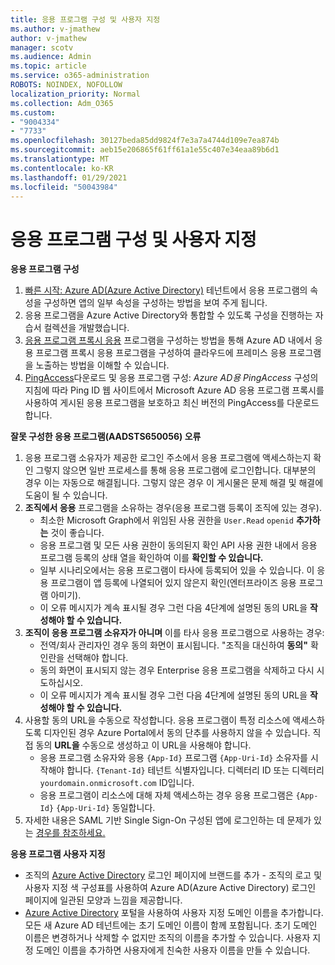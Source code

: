```yaml
---
title: 응용 프로그램 구성 및 사용자 지정
ms.author: v-jmathew
author: v-jmathew
manager: scotv
ms.audience: Admin
ms.topic: article
ms.service: o365-administration
ROBOTS: NOINDEX, NOFOLLOW
localization_priority: Normal
ms.collection: Adm_O365
ms.custom:
- "9004334"
- "7733"
ms.openlocfilehash: 30127beda85dd9824f7e3a7a4744d109e7ea874b
ms.sourcegitcommit: aeb15e206865f61ff61a1e55c407e34eaa89b6d1
ms.translationtype: MT
ms.contentlocale: ko-KR
ms.lasthandoff: 01/29/2021
ms.locfileid: "50043984"
---
```

# <a name="configure-and-customize-applications"></a>응용 프로그램 구성 및 사용자 지정

**응용 프로그램 구성**

1. [빠른 시작: Azure AD(Azure Active Directory)](https://docs.microsoft.com/azure/active-directory/manage-apps/add-application-portal-configure) 테넌트에서 응용 프로그램의 속성을 구성하면 앱의 일부 속성을 구성하는 방법을 보여 주게 됩니다.
2. 응용 프로그램을 Azure Active Directory와 통합할 [](https://docs.microsoft.com/azure/active-directory/saas-apps/tutorial-list) 수 있도록 구성을 진행하는 자습서 컬렉션을 개발했습니다.
3. [응용 프로그램 프록시 응용](https://docs.microsoft.com/azure/active-directory/manage-apps/application-proxy-config-how-to) 프로그램을 구성하는 방법을 통해 Azure AD 내에서 응용 프로그램 프록시 응용 프로그램을 구성하여 클라우드에 프레미스 응용 프로그램을 노출하는 방법을 이해할 수 있습니다.
4. [PingAccess](https://docs.microsoft.com/azure/active-directory/manage-apps/application-proxy-ping-access-publishing-guide#download-pingaccess-and-configure-your-application)다운로드 및 응용 프로그램 구성: *Azure AD용 PingAccess* 구성의 지침에 따라 Ping ID 웹 사이트에서 Microsoft Azure AD 응용 프로그램 프록시를 사용하여 게시된 응용 프로그램을 보호하고 최신 버전의 PingAccess를 다운로드합니다.

**잘못 구성한 응용 프로그램(AADSTS650056) 오류**

1. 응용 프로그램 소유자가 제공한 로그인 주소에서 응용 프로그램에 액세스하는지 확인 그렇지 않으면 일반 프로세스를 통해 응용 프로그램에 로그인합니다. 대부분의 경우 이는 자동으로 해결됩니다. 그렇지 않은 경우 이 게시물은 문제 해결 및 해결에 도움이 될 수 있습니다.
2. **조직에서 응용** 프로그램을 소유하는 경우(응용 프로그램 등록이 조직에 있는 경우).
    - 최소한 Microsoft Graph에서 위임된 사용 권한을 `User.Read` `openid` **추가하는** 것이 좋습니다.
    - 응용 프로그램 및 모든 사용 권한이 동의된지 확인 API 사용 권한 내에서  응용 프로그램 등록의 상태 열을 확인하여 이를 **확인할 수 있습니다.**
    - 일부 시나리오에서는 응용 프로그램이 타사에 등록되어 있을 수 있습니다. 이 응용 프로그램이 앱 등록에 나열되어 있지 않은지 확인(엔터프라이즈 응용 프로그램 아미기).
    - 이 오류 메시지가 계속 표시될 경우 그런 다음 4단계에 설명된 동의 URL을 **작성해야 할 수 있습니다.**
3. **조직이 응용 프로그램 소유자가 아니며** 이를 타사 응용 프로그램으로 사용하는 경우:
    - 전역/회사 관리자인 경우 동의 화면이 표시됩니다. "조직을 대신하여 **동의"** 확인란을 선택해야 합니다.
    - 동의 화면이 표시되지 않는 경우 Enterprise 응용 프로그램을 삭제하고 다시 시도하십시오.
    - 이 오류 메시지가 계속 표시될 경우 그런 다음 4단계에 설명된 동의 URL을 **작성해야 할 수 있습니다.**
4. 사용할 동의 URL을 수동으로 작성합니다. 응용 프로그램이 특정 리소스에 액세스하도록 디자인된 경우 Azure Portal에서 동의 단추를 사용하지 않을 수 있습니다. 직접 동의 **URL을** 수동으로 생성하고 이 URL을 사용해야 합니다.
    - 응용 프로그램 소유자와 응용 `{App-Id}` 프로그램 `{App-Uri-Id}` 소유자를 시작해야 합니다. `{Tenant-Id}` 테넌트 식별자입니다. 디렉터리 ID 또는 디렉터리 `yourdomain.onmicrosoft.com` ID입니다.
    - 응용 프로그램이 리소스에 대해 자체 액세스하는 경우 응용 프로그램은 `{App-Id}` `{App-Uri-Id}` 동일합니다.
5. 자세한 내용은 SAML 기반 Single Sign-On 구성된 앱에 로그인하는 데 문제가 있는 [경우를 참조하세요.](https://docs.microsoft.com/azure/active-directory/manage-apps/application-sign-in-problem-federated-sso-gallery#misconfigured-application)

**응용 프로그램 사용자 지정**

- 조직의 [Azure Active Directory](https://docs.microsoft.com/azure/active-directory/fundamentals/customize-branding) 로그인 페이지에 브랜드를 추가 - 조직의 로고 및 사용자 지정 색 구성표를 사용하여 Azure AD(Azure Active Directory) 로그인 페이지에 일관된 모양과 느낌을 제공합니다.
- [Azure Active Directory](https://docs.microsoft.com/azure/active-directory/fundamentals/add-custom-domain) 포털을 사용하여 사용자 지정 도메인 이름을 추가합니다. 모든 새 Azure AD 테넌트에는 초기 도메인 이름이 함께 포함됩니다. 초기 도메인 이름은 변경하거나 삭제할 수 없지만 조직의 이름을 추가할 수 있습니다. 사용자 지정 도메인 이름을 추가하면 사용자에게 친숙한 사용자 이름을 만들 수 있습니다.
